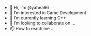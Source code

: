- 👋 Hi, I’m @yahea96
- 👀 I’m interested in Game Development
- 🌱 I’m currently learning C++
- 💞️ I’m looking to collaborate on ...
- 📫 How to reach me ...

<!---
yahea96/yahea96 is a ✨ special ✨ repository because its `README.md` (this file) appears on your GitHub profile.
You can click the Preview link to take a look at your changes.
--->
